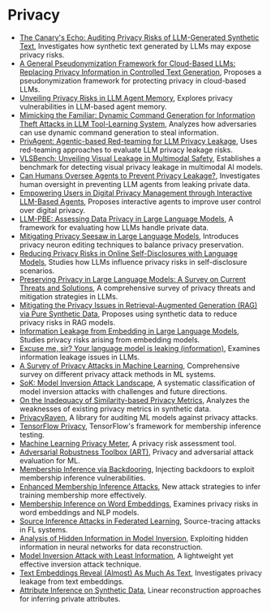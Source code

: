 # Privacy

- [The Canary's Echo: Auditing Privacy Risks of LLM-Generated Synthetic Text](https://arxiv.org/abs/2502.14921), Investigates how synthetic text generated by LLMs may expose privacy risks.  
- [A General Pseudonymization Framework for Cloud-Based LLMs: Replacing Privacy Information in Controlled Text Generation](https://arxiv.org/abs/2502.15233), Proposes a pseudonymization framework for protecting privacy in cloud-based LLMs.  
- [Unveiling Privacy Risks in LLM Agent Memory](https://arxiv.org/abs/2502.13172), Explores privacy vulnerabilities in LLM-based agent memory.  
- [Mimicking the Familiar: Dynamic Command Generation for Information Theft Attacks in LLM Tool-Learning System](https://arxiv.org/abs/2502.11358), Analyzes how adversaries can use dynamic command generation to steal information.
- [PrivAgent: Agentic-based Red-teaming for LLM Privacy Leakage](https://arxiv.org/abs/2412.05734), Uses red-teaming approaches to evaluate LLM privacy leakage risks.  
- [VLSBench: Unveiling Visual Leakage in Multimodal Safety](https://arxiv.org/abs/2411.19939), Establishes a benchmark for detecting visual privacy leakage in multimodal AI models.  
- [Can Humans Oversee Agents to Prevent Privacy Leakage?](https://arxiv.org/abs/2411.01344), Investigates human oversight in preventing LLM agents from leaking private data.  
- [Empowering Users in Digital Privacy Management through Interactive LLM-Based Agents](https://arxiv.org/abs/2410.11906), Proposes interactive agents to improve user control over digital privacy.  
- [LLM-PBE: Assessing Data Privacy in Large Language Models](https://arxiv.org/abs/2408.12787), A framework for evaluating how LLMs handle private data.  
- [Mitigating Privacy Seesaw in Large Language Models](https://aclanthology.org/2024.findings-acl.315/), Introduces privacy neuron editing techniques to balance privacy preservation.  
- [Reducing Privacy Risks in Online Self-Disclosures with Language Models](https://aclanthology.org/2024.acl-long.741/), Studies how LLMs influence privacy risks in self-disclosure scenarios.  
- [Preserving Privacy in Large Language Models: A Survey on Current Threats and Solutions](https://arxiv.org/abs/2408.05212), A comprehensive survey of privacy threats and mitigation strategies in LLMs. 
- [Mitigating the Privacy Issues in Retrieval-Augmented Generation (RAG) via Pure Synthetic Data](https://arxiv.org/abs/2406.14773), Proposes using synthetic data to reduce privacy risks in RAG models.  
- [Information Leakage from Embedding in Large Language Models](https://arxiv.org/abs/2405.11916), Studies privacy risks arising from embedding models.  
- [Excuse me, sir? Your language model is leaking (information)](https://arxiv.org/abs/2401.10360), Examines information leakage issues in LLMs.  
- [A Survey of Privacy Attacks in Machine Learning](https://dl.acm.org/doi/10.1145/3624010), Comprehensive survey on different privacy attack methods in ML systems.  
- [SoK: Model Inversion Attack Landscape](https://ieeexplore.ieee.org/abstract/document/10221914), A systematic classification of model inversion attacks with challenges and future directions.  
- [On the Inadequacy of Similarity-based Privacy Metrics](https://arxiv.org/abs/2312.05114), Analyzes the weaknesses of existing privacy metrics in synthetic data.  
- [PrivacyRaven](https://github.com/trailofbits/PrivacyRaven), A library for auditing ML models against privacy attacks.  
- [TensorFlow Privacy](https://github.com/tensorflow/privacy/tree/master/tensorflow_privacy/privacy/membership_inference_attack), TensorFlow's framework for membership inference testing.  
- [Machine Learning Privacy Meter](https://github.com/privacytrustlab/ml_privacy_meter), A privacy risk assessment tool.  
- [Adversarial Robustness Toolbox (ART)](https://github.com/Trusted-AI/adversarial-robustness-toolbox), Privacy and adversarial attack evaluation for ML.  
- [Membership Inference via Backdooring](https://arxiv.org/abs/2206.04823), Injecting backdoors to exploit membership inference vulnerabilities.  
- [Enhanced Membership Inference Attacks](https://arxiv.org/abs/2111.09679), New attack strategies to infer training membership more effectively.  
- [Membership Inference on Word Embeddings](https://arxiv.org/abs/2106.11384), Examines privacy risks in word embeddings and NLP models.  
- [Source Inference Attacks in Federated Learning](https://arxiv.org/abs/2109.05659), Source-tracing attacks in FL systems. 
- [Analysis of Hidden Information in Model Inversion](https://ieeexplore.ieee.org/document/10184490), Exploiting hidden information in neural networks for data reconstruction. 
- [Model Inversion Attack with Least Information](https://ieeexplore.ieee.org/abstract/document/10136179), A lightweight yet effective inversion attack technique.  
- [Text Embeddings Reveal (Almost) As Much As Text](https://arxiv.org/abs/2310.06816?ref=upstract.com), Investigates privacy leakage from text embeddings.  
- [Attribute Inference on Synthetic Data](https://arxiv.org/abs/2301.10053), Linear reconstruction approaches for inferring private attributes.  
